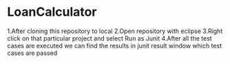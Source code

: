 # LoanCalculator
1.After cloning this repository to local 
2.Open repository with eclipse
3.Right click on that particular project and select Run as Junit
4.After all the test cases are executed we can find the results in junit result window which test cases are passed
